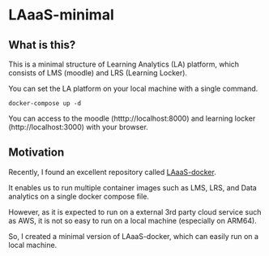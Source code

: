# LAaaS-minimal

## What is this?

This is a minimal structure of Learning Analytics (LA) platform, which consists of LMS (moodle) and LRS (Learning Locker).

You can set the LA platform on your local machine with a single command.

```
docker-compose up -d
```

You can access to the moodle (htttp://localhost:8000) and learning locker (http://localhost:3000) with your browser.

## Motivation

Recently, I found an excellent repository called [LAaaS-docker](https://github.com/RCOSDP/LAaaS-docker).

It enables us to run multiple container images such as LMS, LRS, and Data analytics on a single docker compose file.

However, as it is expected to run on a external 3rd party cloud service such as AWS, it is not so easy to run on a local machine (especially on ARM64).

So, I created a minimal version of LAaaS-docker, which can easily run on a local machine.
